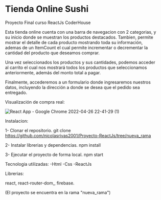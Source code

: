 # Tienda Online Sushi
Proyecto Final curso ReactJs CoderHouse

Esta tienda online cuenta con una barra de navegacion con 2 categorias, y su inicio donde se muestran los productos destacados. Tambien, permite mostrar el detalle de cada producto mostrando toda su información, ademas de un ItemCount el cual permite incrementar o decrementar la cantidad del producto que deseamos comprar.
    
Una vez seleccionados los productos y sus cantidades, podemos acceder al carrito el cual nos mostrará todos los productos que seleccionamos anteriormente, además del monto total a pagar.    

Finalmente, accederemos a un formulario donde ingresaremos nuestros datos, incluyendo la dirección a donde se desea que el pedido sea entregado.

Visualización de compra real:

![React App - Google Chrome 2022-04-26 22-41-29 (1)](https://user-images.githubusercontent.com/93351367/165426118-f15ed814-68b6-4495-86b2-7ae1b6efcb37.gif)

Instalacion:

1- Clonar el repositorio. git clone https://github.com/nicolasrivas2001/Proyecto-ReactJs/tree/nueva_rama

2- Instalar librerias y dependencias. npm install

3- Ejecutar el proyecto de forma local. npm start


Tecnologia utilizadas:
    -Html
    -Css
    -ReactJs

Librerias:

react, react-router-dom,, firebase.

(El proyecto se encuentra en la rama "nueva_rama")
